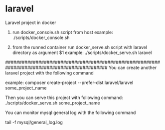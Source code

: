 # laravel
Laravel project in docker


1. run docker_console.sh script from host
  example:
    ./scripts/docker_console.sh
    
2. from the runned container run docker_serve.sh script with laravel directory as argument $1
  example:
    ./scripts/docker_serve.sh laravel

#############################################################################################
You can create another laravel project with the following command

example:
    composer create-project --prefer-dist laravel/laravel some_project_name


Then you can serve this project with following command:
    ./scripts/docker_serve.sh some_project_name


You can monitor mysql general log with the following command

tail -f mysql/general_log.log

